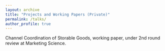```yaml
---
layout: archive
title: "Projects and Working Papers (Private)"
permalink: /talks/
author_profile: true
---
```

Channel Coordination of Storable Goods, working paper, under 2nd round review at Marketing Science.
